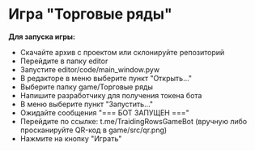 # Игра "Торговые ряды"

**Для запуска игры:**
* Скачайте архив с проектом или склонируйте репозиторий
* Перейдите в папку editor
* Запустите editor/code/main_window.pyw
* В редакторе в меню выберите пункт "Открыть..."
* Выберите папку game/Торговые ряды
* Напишите разработчику для получения токена бота
* В меню выберите пункт "Запустить..."
* Ожидайте сообщения "=== БОТ ЗАПУЩЕН ==="
* Перейдите по ссылке: t.me/TraidingRowsGameBot (вручную либо просканируйте QR-код в game/src/qr.png)
* Нажмите на кнопку "Играть"
